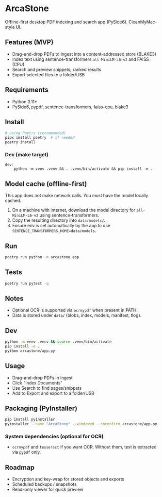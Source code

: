 # ArcaStone

Offline-first desktop PDF indexing and search app (PySide6), CleanMyMac-style UI.

## Features (MVP)
- Drag-and-drop PDFs to ingest into a content-addressed store (BLAKE3)
- Index text using sentence-transformers `all-MiniLM-L6-v2` and FAISS (CPU)
- Search and preview snippets; ranked results
- Export selected files to a folder/USB

## Requirements
- Python 3.11+
- PySide6, pypdf, sentence-transformers, faiss-cpu, blake3

## Install
```bash
# using Poetry (recommended)
pipx install poetry  # if needed
poetry install
```

### Dev (make target)
```make
dev:
	python -m venv .venv && . .venv/bin/activate && pip install -e .
```

## Model cache (offline-first)
This app does not make network calls. You must have the model locally cached.

1. On a machine with internet, download the model directory for `all-MiniLM-L6-v2` using sentence-transformers.
2. Copy the resulting directory into `data/models/`.
3. Ensure env is set automatically by the app to use `SENTENCE_TRANSFORMERS_HOME=data/models`.

## Run
```bash
poetry run python -m arcastone.app
```

## Tests
```bash
poetry run pytest -q
```

## Notes
- Optional OCR is supported via `ocrmypdf` when present in PATH.
- Data is stored under `data/` (blobs, index, models, manifest, tlog).

## Dev
```bash
python -m venv .venv && source .venv/bin/activate
pip install -e .
python arcastone/app.py
```

## Usage
- Drag-and-drop PDFs in Ingest
- Click "Index Documents"
- Use Search to find pages/snippets
- Add to Export and export to a folder/USB

## Packaging (PyInstaller)
```bash
pip install pyinstaller
pyinstaller --name "ArcaStone" --windowed --noconfirm arcastone/app.py
```

### System dependencies (optional for OCR)
- `ocrmypdf` and `tesseract` if you want OCR. Without them, text is extracted via `pypdf` only.

## Roadmap
- Encryption and key-wrap for stored objects and exports
- Scheduled backups / snapshots
- Read-only viewer for quick preview